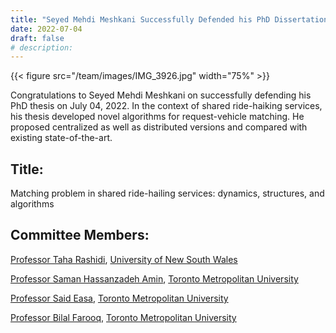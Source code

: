 ```yaml
---
title: "Seyed Mehdi Meshkani Successfully Defended his PhD Dissertation"
date: 2022-07-04
draft: false
# description:
---
```

{{< figure src="/team/images/IMG_3926.jpg" width="75%" >}}


<!--more-->

Congratulations to Seyed Mehdi Meshkani on successfully defending his PhD thesis on July 04, 2022. In the context of shared ride-haiking services, his thesis developed novel algorithms for request-vehicle matching. He proposed centralized as well as distributed versions and compared with existing state-of-the-art. 


## Title: 

Matching problem in shared ride-hailing services: dynamics, structures, and algorithms

## Committee Members:
  [Professor Taha Rashidi](https://www.unsw.edu.au/staff/taha-hossein-rashidi), [University of New South Wales](https://www.unsw.edu.au)
  
  [Professor Saman Hassanzadeh Amin](https://www.torontomu.ca/mechanical-industrial/people/faculty/saman-hassanzadeh-amin/), [Toronto Metropolitan University](https://www.torontomu.ca/)
    
  [Professor Said Easa](https://www.torontomu.ca/civil/people/faculty/said-easa/), [Toronto Metropolitan University](https://www.torontomu.ca/)
    
  [Professor Bilal Farooq](https://www.torontomu.ca/civil/people/faculty/bilal-farooq/), [Toronto Metropolitan University](https://www.torontomu.ca/)
